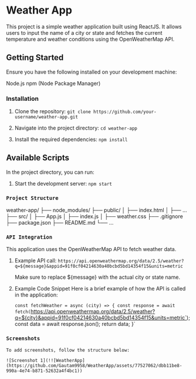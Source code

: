# Weather App
This project is a simple weather application built using ReactJS. It allows users to input the name of a city or state and fetches the current temperature and weather conditions using the OpenWeatherMap API.

## Getting Started
  Ensure you have the following installed on your development machine:

  Node.js
  npm (Node Package Manager)

### Installation

1. Clone the repository:
        `git clone https://github.com/your-username/weather-app.git`
    
2. Navigate into the project directory:
        `cd weather-app`

3. Install the required dependencies:
        `npm install`

## Available Scripts

In the project directory, you can run:
1. Start the development server:
        `npm start`
 


### `Project Structure`

weather-app/
├── node_modules/
├── public/
│   ├── index.html
│   ├── ...
├── src/
│   ├── App.js
│   ├── index.js
│   ├── weather.css
├── .gitignore
├── package.json
├── README.md
└── ...


### `API Integration`

This application uses the OpenWeatherMap API to fetch weather data.

1. Example API call:
    `https://api.openweathermap.org/data/2.5/weather?q=${message}&appid=91f0cf04214630a40bcbd5bd14354f15&units=metric`
    
    Make sure to replace ${message} with the actual city or state name.


2. Example Code Snippet
    Here is a brief example of how the API is called in the application:

    `const fetchWeather = async (city) => {
    const response = await fetch(`https://api.openweathermap.org/data/2.5/weather?q=${city}&appid=91f0cf04214630a40bcbd5bd14354f15&units=metric`);
    const data = await response.json();
    return data;
    }`    



### `Screenshots`
    To add screenshots, follow the structure below:

    ![Screenshot 1](!![WeatherApp](https://github.com/Gautam9958/WeatherApp/assets/77527062/dbb11be8-990a-4e74-b871-52632a4f4bc1))


